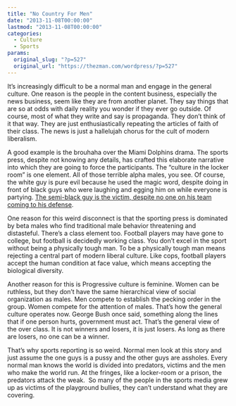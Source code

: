 ```yaml
---
title: "No Country For Men"
date: "2013-11-08T00:00:00"
lastmod: "2013-11-08T00:00:00"
categories:
  - Culture
  - Sports
params:
  original_slug: "?p=527"
  original_url: "https://thezman.com/wordpress/?p=527"
---
```


It’s increasingly difficult to be a normal man and engage in the general
culture. One reason is the people in the content business, especially
the news business, seem like they are from another planet. They say
things that are so at odds with daily reality you wonder if they ever go
outside. Of course, most of what they write and say is propaganda. They
don’t think of it that way. They are just enthusiastically repeating the
articles of faith of their class. The news is just a hallelujah chorus
for the cult of modern liberalism.

A good example is the brouhaha over the Miami Dolphins drama. The sports
press, despite not knowing any details, has crafted this elaborate
narrative into which they are going to force the participants. The
“culture in the locker room” is one element. All of those terrible alpha
males, you see. Of course, the white guy is pure evil because he used
the magic word, despite doing in front of black guys who were laughing
and egging him on while everyone is partying. <a
href="http://espn.go.com/nfl/story/_/id/9942777/miami-dolphins-players-discuss-jonathan-martin-possible-return-team"
rel="noopener" target="_blank">The semi-black guy is the victim, despite
no one on his team coming to his defense</a>.

One reason for this weird disconnect is that the sporting press is
dominated by beta males who find traditional male behavior threatening
and distasteful. There’s a class element too. Football players may have
gone to college, but football is decidedly working class. You don’t
excel in the sport without being a physically tough man. To be a
physically tough man means rejecting a central part of modern liberal
culture. Like cops, football players accept the human condition at face
value, which means accepting the biological diversity.

Another reason for this is Progressive culture is feminine. Women can be
ruthless, but they don’t have the same hierarchical view of social
organization as males. Men compete to establish the pecking order in the
group. Women compete for the attention of males. That’s how the general
culture operates now. George Bush once said, something along the lines
that if one person hurts, government must act. That’s the general view
of the over class. It is not winners and losers, it is just losers. As
long as there are losers, no one can be a winner.

That’s why sports reporting is so weird. Normal men look at this story
and just assume the one guys is a pussy and the other guys are assholes.
Every normal man knows the world is divided into predators, victims and
the men who make the world run. At the fringes, like a locker-room or a
prison, the predators attack the weak.  So many of the people in the
sports media grew up as victims of the playground bullies, they can’t
understand what they are covering.
